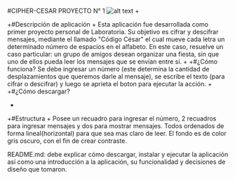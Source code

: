 #CIPHER-CESAR
PROYECTO N° 1
![alt text](https://sg.com.mx/sites/default/files/styles/max_w680/public/images/logo_laboratoria-07_%282%29.png?itok=C3VhoxMT)
+

+#Descripción de aplicación
+
Esta aplicación fue desarrollada como primer proyecto personal de Laboratoria.
Su objetivo es cifrar y descifrar mensajes, mediante el llamado "Código César" el cual mueve cada letra un determinado número de espacios en el alfabeto. 
En este caso, resuelve un caso particular: un grupo de amigos desean organizar una fiesta, sin que uno de ellos pueda leer los mensajes que se envían entre sí.
+
+#¿Cómo funciona?
Se debe ingresar un número (este determina la cantidad de desplazamientos que queremos darle al mensaje), se escribe el texto (para cifrar o descifrar) y luego se aprieta el boton para ejecutar la acción.
+
+#¿Cómo descargar?

+
+#Estructura 
+
Posee un recuadro para ingresar el número, 2 recuadros para ingresar mensajes y dos para mostrar mensajes.
Todos ordenados de forma lineal(horizontal) para que sea mas claro de leer. El fondo es de color gris oscuro, con el fin de crear contraste.






README.md: debe explicar cómo descargar, instalar y ejecutar la aplicación así como una introducción a la aplicación, su funcionalidad y decisiones de diseño que tomaron.